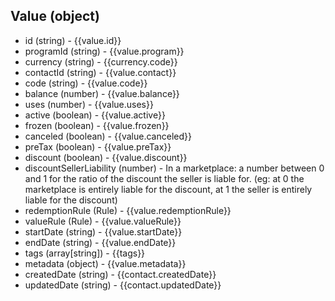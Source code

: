 ## Value (object)
+ id (string) - {{value.id}}
+ programId (string) - {{value.program}}
+ currency (string) - {{currency.code}}
+ contactId (string) - {{value.contact}}
+ code (string) - {{value.code}}
+ balance (number) - {{value.balance}}
+ uses (number) - {{value.uses}}
+ active (boolean) - {{value.active}}
+ frozen (boolean) - {{value.frozen}}
+ canceled (boolean) - {{value.canceled}}
+ preTax (boolean) - {{value.preTax}}
+ discount (boolean) - {{value.discount}}
+ discountSellerLiability (number) - In a marketplace: a number between 0 and 1 for the ratio of the discount the seller is liable for.  (eg: at 0 the marketplace is entirely liable for the discount, at 1 the seller is entirely liable for the discount)
+ redemptionRule (Rule) - {{value.redemptionRule}}
+ valueRule (Rule) - {{value.valueRule}}
+ startDate (string) - {{value.startDate}}
+ endDate (string) - {{value.endDate}}
+ tags (array[string]) - {{tags}}
+ metadata (object) - {{value.metadata}}
+ createdDate (string) - {{contact.createdDate}}
+ updatedDate (string) - {{contact.updatedDate}}
